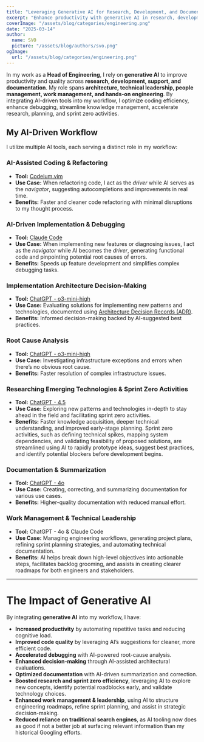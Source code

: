 ```yaml
---
title: "Leveraging Generative AI for Research, Development, and Documentation"
excerpt: "Enhance productivity with generative AI in research, development, and documentation. From AI-assisted coding and debugging to architectural decisions and sprint planning, this structured approach streamlines workflows and improves efficiency."
coverImage: "/assets/blog/categories/engineering.png"
date: "2025-03-14"
author:
  name: SVO
  picture: "/assets/blog/authors/svo.png"
ogImage:
  url: "/assets/blog/categories/engineering.png"
---
```


In my work as a **Head of Engineering**, I rely on **generative AI** to improve productivity and quality across **research, development, support, and documentation**. My role spans **architecture, technical leadership, people management, work management, and hands-on engineering**. By integrating AI-driven tools into my workflow, I optimize coding efficiency, enhance debugging, streamline knowledge management, accelerate research, planning, and sprint zero activities.

## My AI-Driven Workflow

I utilize multiple AI tools, each serving a distinct role in my workflow:

### **AI-Assisted Coding & Refactoring**

- **Tool:** [Codeium.vim](https://github.com/Exafunction/codeium.vim)
- **Use Case:** When refactoring code, I act as the _driver_ while AI serves as the _navigator_, suggesting autocompletions and improvements in real time.
- **Benefits:** Faster and cleaner code refactoring with minimal disruptions to my thought process.

### **AI-Driven Implementation & Debugging**

- **Tool:** [Claude Code](https://docs.anthropic.com/en/docs/agents-and-tools/claude-code/overview)
- **Use Case:** When implementing new features or diagnosing issues, I act as the _navigator_ while AI becomes the _driver_, generating functional code and pinpointing potential root causes of errors.
- **Benefits:** Speeds up feature development and simplifies complex debugging tasks.

### **Implementation Architecture Decision-Making**

- **Tool:** [ChatGPT - o3-mini-high](https://openai.com/index/chatgpt/)
- **Use Case:** Evaluating solutions for implementing new patterns and technologies, documented using [Architecture Decision Records (ADR)](https://cognitect.com/blog/2011/11/15/documenting-architecture-decisions).
- **Benefits:** Informed decision-making backed by AI-suggested best practices.

### **Root Cause Analysis**

- **Tool:** [ChatGPT - o3-mini-high](https://openai.com/index/chatgpt/)
- **Use Case:** Investigating infrastructure exceptions and errors when there’s no obvious root cause.
- **Benefits:** Faster resolution of complex infrastructure issues.

### **Researching Emerging Technologies & Sprint Zero Activities**

- **Tool:** [ChatGPT - 4.5](https://openai.com/index/chatgpt/)
- **Use Case:** Exploring new patterns and technologies in-depth to stay ahead in the field and facilitating sprint zero activities.
- **Benefits:** Faster knowledge acquisition, deeper technical understanding, and improved early-stage planning. Sprint zero activities, such as defining technical spikes, mapping system dependencies, and validating feasibility of proposed solutions, are streamlined using AI to rapidly prototype ideas, suggest best practices, and identify potential blockers before development begins.

### **Documentation & Summarization**

- **Tool:** [ChatGPT - 4o](https://openai.com/index/chatgpt/)
- **Use Case:** Creating, correcting, and summarizing documentation for various use cases.
- **Benefits:** Higher-quality documentation with reduced manual effort.

### **Work Management & Technical Leadership**

- **Tool:** ChatGPT - 4o & Claude Code
- **Use Case:** Managing engineering workflows, generating project plans, refining sprint planning strategies, and automating technical documentation.
- **Benefits:** AI helps break down high-level objectives into actionable steps, facilitates backlog grooming, and assists in creating clearer roadmaps for both engineers and stakeholders.

---

# The Impact of Generative AI

By integrating **generative AI** into my workflow, I have:

- **Increased productivity** by automating repetitive tasks and reducing cognitive load.
- **Improved code quality** by leveraging AI’s suggestions for cleaner, more efficient code.
- **Accelerated debugging** with AI-powered root-cause analysis.
- **Enhanced decision-making** through AI-assisted architectural evaluations.
- **Optimized documentation** with AI-driven summarization and correction.
- **Boosted research and sprint zero efficiency**, leveraging AI to explore new concepts, identify potential roadblocks early, and validate technology choices.
- **Enhanced work management & leadership**, using AI to structure engineering roadmaps, refine sprint planning, and assist in strategic decision-making.
- **Reduced reliance on traditional search engines**, as AI tooling now does as good if not a better job at surfacing relevant information than my historical Googling efforts.
